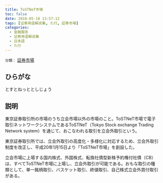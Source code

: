```yaml
---
title: ToSTNeT市場
toc: false
date: 2018-05-18 13:57:12
tags: [证券用语解说集, た行, 証券市場]
categories:
  - 金融服务
  - 证券用语解说集
  - 日本語
  - た行
---
```


`分類：` [証券市場](/tags/証券市場/)

## ひらがな

とすとねっととしじょう

## 説明

東京証券取引所の市場のうち立会市場以外の市場のこと。ToSTNeT市場で電子取引ネットワークシステムであるToSTNeT（Tokyo Stock exchange Trading Network system）を通じて、おこなわれる取引を立会外取引という。

東京証券取引所では、立会外取引の高度化・多様化に対応するため、立会外取引制度を改正し、平成20年1月15日より「ToSTNeT市場」を創設した。

立会市場に上場する国内株式、外国株式、転換社債型新株予約権付社債（CB）は、すべてToSTNeT市場に上場し、立会外取引が可能である。おもな取引の種類として、単一銘柄取引、バスケット取引、終値取引、自己株式立会外買付取引がある。

